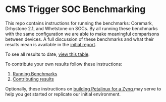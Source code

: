 # CMS Trigger SOC Benchmarking 
This repo contains instructions for running the benchmarks: Coremark, Drhystone 2.1, and Whetstone on SOCs.  By all running these benchmarks with the same configuration we are able to make meaningful comparisons between devices.  A full discussion of these benchmarks and what their results mean is available in the [initial report](zynq_build/Zynq%20Benchmarking.pdf).  

To see all results to date, [view this table](https://centipeda.github.io/soc-benchmark).

To contribute your own results follow these instructions:

1. [Running Benchmarks](./RunningBenchmarks.md)
2. [Contributing results](./SubmittingResults.md)

Optionally, these instructions on [building Petalinux for a Zynq ](./zynq_build/BuildingPetaLinux.md) may serve to help you get started or replicate our initial environment.
